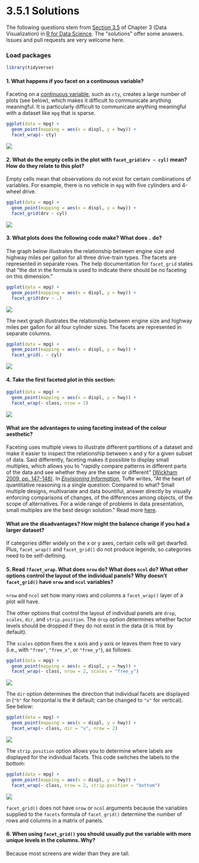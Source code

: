 3.5.1 Solutions
================

The following questions stem from [Section 3.5](http://r4ds.had.co.nz/data-visualisation.html#exercises-2) of Chapter 3 (Data Visualization) in [R for Data Science](http://r4ds.had.co.nz/). The "solutions" offer some answers. Issues and pull requests are very welcome here.

### Load packages

``` r
library(tidyverse)
```

#### 1. What happens if you facet on a continuous variable?

Faceting on a [continuous variable](https://github.com/jeffboichuk/s2r4ds/blob/master/3.3.1.md#2-which-variables-in-mpg-are-categorical-which-variables-are-continuous-hint-type-mpg-to-read-the-documentation-for-the-dataset), such as `cty`, creates a large number of plots (see below), which makes it difficult to communicate anything meaningful. It is particularly difficult to communicate anything meaningful with a dataset like `mpg` that is sparse.

``` r
ggplot(data = mpg) + 
  geom_point(mapping = aes(x = displ, y = hwy)) + 
  facet_wrap(~ cty)
```

<img src="3.5.1_files/figure-markdown_github/unnamed-chunk-1-1.png" style="display: block; margin: auto;" />

#### 2. What do the empty cells in the plot with `facet_grid(drv ~ cyl)` mean? How do they relate to this plot?

Empty cells mean that observations do not exist for certain combinations of variables. For example, there is no vehicle in `mpg` with five cylinders and 4-wheel drive.

``` r
ggplot(data = mpg) + 
  geom_point(mapping = aes(x = displ, y = hwy)) + 
  facet_grid(drv ~ cyl)
```

<img src="3.5.1_files/figure-markdown_github/unnamed-chunk-2-1.png" style="display: block; margin: auto;" />

#### 3. What plots does the following code make? What does `.` do?

The graph below illustrates the relationship between engine size and highway miles per gallon for all three drive-train types. The facets are represented in separate rows. The help documentation for `facet_grid` states that "the dot in the formula is used to indicate there should be no faceting on this dimension."

``` r
ggplot(data = mpg) + 
  geom_point(mapping = aes(x = displ, y = hwy)) +
  facet_grid(drv ~ .)
```

<img src="3.5.1_files/figure-markdown_github/unnamed-chunk-3-1.png" style="display: block; margin: auto;" />

The next graph illustrates the relationship between engine size and highway miles per gallon for all four cylinder sizes. The facets are represented in separate columns.

``` r
ggplot(data = mpg) + 
  geom_point(mapping = aes(x = displ, y = hwy)) +
  facet_grid(. ~ cyl)
```

<img src="3.5.1_files/figure-markdown_github/unnamed-chunk-4-1.png" style="display: block; margin: auto;" />

#### 4. Take the first faceted plot in this section:

``` r
ggplot(data = mpg) + 
  geom_point(mapping = aes(x = displ, y = hwy)) + 
  facet_wrap(~ class, nrow = 2)
```

<img src="3.5.1_files/figure-markdown_github/unnamed-chunk-5-1.png" style="display: block; margin: auto;" />

#### What are the advantages to using faceting instead of the colour aesthetic?

Faceting uses multiple views to illustrate different partitions of a dataset and make it easier to inspect the relationship between x and y for a given subset of data. Said differently, faceting makes it possible to display small multiples, which allows you to "rapidly compare patterns in different parts of the data and see whether they are the same or different" [(Wickham 2009, pp. 147-148)](https://smile.amazon.com/ggplot2-Elegant-Graphics-Data-Analysis-ebook/dp/B0041KLFRW). In [*Envisioning Information*](https://smile.amazon.com/Envisioning-Information-Edward-R-Tufte/dp/0961392118/ref=sr_1_1?ie=UTF8&qid=1519174456&sr=8-1&keywords=tufte+envisioning+information&dpID=41GISA%252BkrYL&preST=_SX218_BO1,204,203,200_QL40_&dpSrc=srch), Tufte writes, "At the heart of quantitative reasoning is a single question: Compared to what? Small multiple designs, multivariate and data bountiful, answer directly by visually enforcing comparisons of changes, of the differences among objects, of the scope of alternatives. For a wide range of problems in data presentation, small multiples are the best design solution." Read more [here](http://sharpsightlabs.com/blog/small-multiples-ggplot/).

#### What are the disadvantages? How might the balance change if you had a larger dataset?

If categories differ widely on the x or y axes, certain cells will get dwarfed. Plus, `facet_wrap()` and `facet_grid()` do not produce legends, so categories need to be self-defining.

#### 5. Read `?facet_wrap`. What does `nrow` do? What does `ncol` do? What other options control the layout of the individual panels? Why doesn’t `facet_grid()` have `nrow` and `ncol` variables?

`nrow` and `ncol` set how many rows and columns a `facet_wrap()` layer of a plot will have.

The other options that control the layout of individual panels are `drop`, `scales`, `dir`, and `strip.position`. The `drop` option determines whether factor levels should be dropped if they do not exist in the data (it is `TRUE` by default).

The `scales` option fixes the x axis and y axis or leaves them free to vary (i.e., with `"free"`, `"free_x"`, or `"free_y"`), as follows:

``` r
ggplot(data = mpg) + 
  geom_point(mapping = aes(x = displ, y = hwy)) + 
  facet_wrap(~ class, nrow = 2, scales = "free_y")
```

<img src="3.5.1_files/figure-markdown_github/unnamed-chunk-6-1.png" style="display: block; margin: auto;" />

The `dir` option determines the direction that individual facets are displayed in (`"h"` for horizontal is the \# default; can be changed to `"v"` for vertical). See below:

``` r
ggplot(data = mpg) + 
  geom_point(mapping = aes(x = displ, y = hwy)) + 
  facet_wrap(~ class, dir = "v", nrow = 2)
```

<img src="3.5.1_files/figure-markdown_github/unnamed-chunk-7-1.png" style="display: block; margin: auto;" />

The `strip.position` option allows you to determine where labels are displayed for the individual facets. This code switches the labels to the bottom:

``` r
ggplot(data = mpg) + 
  geom_point(mapping = aes(x = displ, y = hwy)) + 
  facet_wrap(~ class, nrow = 2, strip.position = "bottom")
```

<img src="3.5.1_files/figure-markdown_github/unnamed-chunk-8-1.png" style="display: block; margin: auto;" />

`facet_grid()` does not have `nrow` or `ncol` arguments because the variables supplied to the `facets` formula of `facet_grid()` determine the number of rows and columns in a matrix of panels.

#### 6. When using `facet_grid()` you should usually put the variable with more unique levels in the columns. Why?

Because most screens are wider than they are tall.
